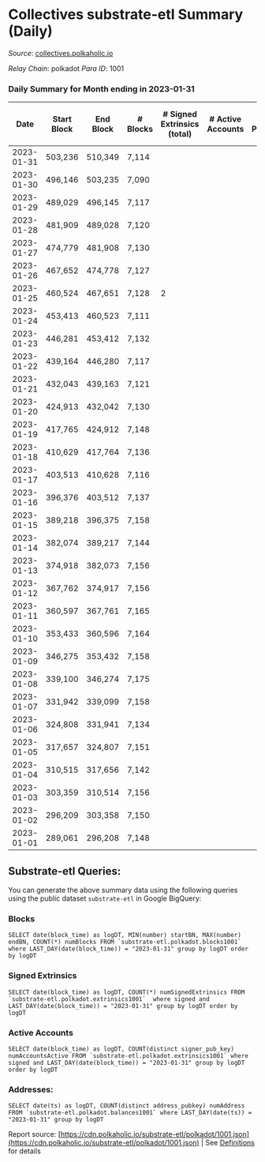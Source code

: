 # Collectives substrate-etl Summary (Daily)

_Source_: [collectives.polkaholic.io](https://collectives.polkaholic.io)

*Relay Chain*: polkadot
*Para ID*: 1001



### Daily Summary for Month ending in 2023-01-31


| Date | Start Block | End Block | # Blocks | # Signed Extrinsics (total) | # Active Accounts | # Passive | # New | # Addresses with Balances | # Events | # Transfers | # XCM Transfers In | # XCM Transfers Out |
| ---- | ----------- | --------- | -------- | --------------------------- | ----------------- | --------- | ----- | ------------------------- | -------- | ----------- | ------------------ | ------------------- |
| 2023-01-31 | 503,236 | 510,349 | 7,114  |  |  |  |  | 18 | 14,232 |   |   |   |
| 2023-01-30 | 496,146 | 503,235 | 7,090  |  |  |  | 18 | 18 | 14,184 |   |   |   |
| 2023-01-29 | 489,029 | 496,145 | 7,117  |  |  |  |  | 18 | 14,238 |   |   |   |
| 2023-01-28 | 481,909 | 489,028 | 7,120  |  |  |  |  | 18 | 14,244 |   |   |   |
| 2023-01-27 | 474,779 | 481,908 | 7,130  |  |  |  |  | 18 | 14,264 |   |   |   |
| 2023-01-26 | 467,652 | 474,778 | 7,127  |  |  |  |  | 18 | 14,258 |   |   |   |
| 2023-01-25 | 460,524 | 467,651 | 7,128  | 2 |  |  |  | 18 | 14,262 |   |   |   |
| 2023-01-24 | 453,413 | 460,523 | 7,111  |  |  |  |  | 17 | 14,226 |   |   |   |
| 2023-01-23 | 446,281 | 453,412 | 7,132  |  |  |  |  | 17 | 14,268 |   |   |   |
| 2023-01-22 | 439,164 | 446,280 | 7,117  |  |  |  |  | 17 | 14,238 |   |   |   |
| 2023-01-21 | 432,043 | 439,163 | 7,121  |  |  |  |  | 17 | 14,245 |   |   |   |
| 2023-01-20 | 424,913 | 432,042 | 7,130  |  |  |  |  | 17 | 14,264 |   |   |   |
| 2023-01-19 | 417,765 | 424,912 | 7,148  |  |  |  |  | 17 | 14,300 |   |   |   |
| 2023-01-18 | 410,629 | 417,764 | 7,136  |  |  |  |  | 17 | 14,283 |   |   |   |
| 2023-01-17 | 403,513 | 410,628 | 7,116  |  |  |  |  | 17 | 14,236 |   |   |   |
| 2023-01-16 | 396,376 | 403,512 | 7,137  |  |  |  |  | 17 | 14,278 |   |   |   |
| 2023-01-15 | 389,218 | 396,375 | 7,158  |  |  |  |  | 17 | 14,320 |   |   |   |
| 2023-01-14 | 382,074 | 389,217 | 7,144  |  |  |  |  | 17 | 14,292 |   |   |   |
| 2023-01-13 | 374,918 | 382,073 | 7,156  |  |  |  |  | 17 | 14,320 |   |   |   |
| 2023-01-12 | 367,762 | 374,917 | 7,156  |  |  |  |  | 17 | 14,316 |   |   |   |
| 2023-01-11 | 360,597 | 367,761 | 7,165  |  |  |  |  | 17 | 14,334 |   |   |   |
| 2023-01-10 | 353,433 | 360,596 | 7,164  |  |  |  |  | 17 | 14,332 |   |   |   |
| 2023-01-09 | 346,275 | 353,432 | 7,158  |  |  |  |  | 17 | 14,320 |   |   |   |
| 2023-01-08 | 339,100 | 346,274 | 7,175  |  |  |  |  | 17 | 14,354 |   |   |   |
| 2023-01-07 | 331,942 | 339,099 | 7,158  |  |  |  |  | 17 | 14,320 |   |   |   |
| 2023-01-06 | 324,808 | 331,941 | 7,134  |  |  |  |  | 17 | 14,272 |   |   |   |
| 2023-01-05 | 317,657 | 324,807 | 7,151  |  |  |  |  | 17 | 14,306 |   |   |   |
| 2023-01-04 | 310,515 | 317,656 | 7,142  |  |  |  |  | 17 | 14,288 |   |   |   |
| 2023-01-03 | 303,359 | 310,514 | 7,156  |  |  |  |  | 17 | 14,316 |   |   |   |
| 2023-01-02 | 296,209 | 303,358 | 7,150  |  |  |  |  | 17 | 14,304 |   |   |   |
| 2023-01-01 | 289,061 | 296,208 | 7,148  |  |  |  |  | 17 | 14,300 |   |   |   |

## Substrate-etl Queries:
You can generate the above summary data using the following queries using the public dataset `substrate-etl` in Google BigQuery:


### Blocks
```
SELECT date(block_time) as logDT, MIN(number) startBN, MAX(number) endBN, COUNT(*) numBlocks FROM `substrate-etl.polkadot.blocks1001`  where LAST_DAY(date(block_time)) = "2023-01-31" group by logDT order by logDT
```


### Signed Extrinsics
```
SELECT date(block_time) as logDT, COUNT(*) numSignedExtrinsics FROM `substrate-etl.polkadot.extrinsics1001`  where signed and LAST_DAY(date(block_time)) = "2023-01-31" group by logDT order by logDT
```


### Active Accounts
```
SELECT date(block_time) as logDT, COUNT(distinct signer_pub_key) numAccountsActive FROM `substrate-etl.polkadot.extrinsics1001` where signed and LAST_DAY(date(block_time)) = "2023-01-31" group by logDT order by logDT
```


### Addresses:
```
SELECT date(ts) as logDT, COUNT(distinct address_pubkey) numAddress FROM `substrate-etl.polkadot.balances1001` where LAST_DAY(date(ts)) = "2023-01-31" group by logDT
```



Report source: [https://cdn.polkaholic.io/substrate-etl/polkadot/1001.json](https://cdn.polkaholic.io/substrate-etl/polkadot/1001.json) | See [Definitions](/DEFINITIONS.md) for details
